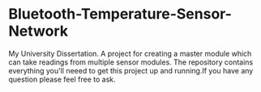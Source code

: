 # Bluetooth-Temperature-Sensor-Network
My University Dissertation. A project for creating a master module which can take readings from multiple sensor modules. The repository contains everything you'll neeed to get this project up and running.If you have any question please feel free to ask.
